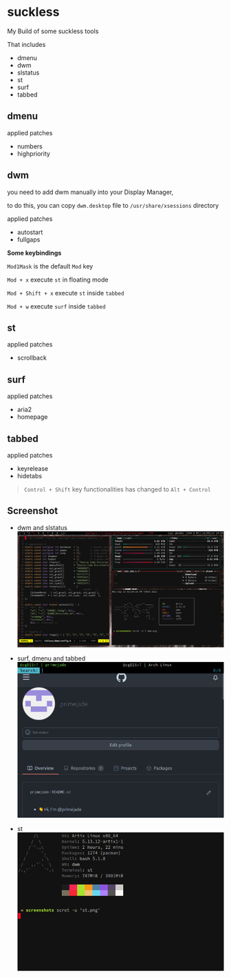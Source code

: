 # suckless
My Build of some suckless tools

That includes

- dmenu
- dwm
- slstatus
- st
- surf
- tabbed

## dmenu
applied patches

- numbers
- highpriority

## dwm
you need to add dwm manually into your Display Manager,

to do this, you can copy `dwm.desktop` file to
`/usr/share/xsessions` directory

applied patches

- autostart
- fullgaps

**Some keybindings**

`Mod1Mask` is the default `Mod` key

`Mod + x`  execute `st` in floating mode

`Mod + Shift + x` execute `st` inside `tabbed`

`Mod + w` execute `surf` inside `tabbed`

## st
applied patches

- scrollback

## surf
applied patches

- aria2
- homepage


## tabbed
applied patches

- keyrelease
- hidetabs

> `Control + Shift` key functionalities has changed to `Alt + Control`

## Screenshot

- dwm and slstatus
![dwm screenshot](screenshots/dwm.png)

- surf, dmenu and tabbed
![surf screenshot](screenshots/surf.png)

- st
![st screenshot](screenshots/st.png)
